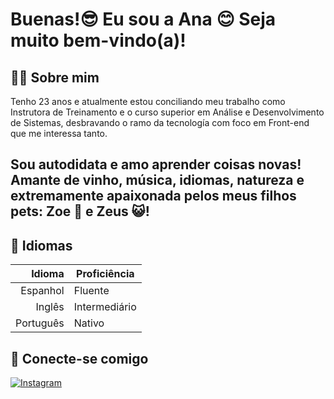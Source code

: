 # Buenas!😎 Eu sou a Ana 😊 Seja muito bem-vindo(a)!

## 👧🏽 Sobre mim

Tenho 23 anos e atualmente estou conciliando meu trabalho como Instrutora de Treinamento e o curso superior em Análise e Desenvolvimento de Sistemas, desbravando o ramo da tecnología com foco em Front-end que me interessa tanto.

Sou autodidata e amo aprender coisas novas! Amante de vinho, música, idiomas, natureza e extremamente apaixonada pelos meus filhos pets: Zoe 🐶 e Zeus 😺!
----
## 💬 Idiomas
| Idioma | Proficiência|
|-----:|---------------|
|     Espanhol| Fluente     |
|     Inglês| Intermediário |
|     Português| Nativo      |

## 👥 Conecte-se comigo 
[![Instagram](https://img.shields.io/badge/Instagram-000?style=for-the-badge&logo=instagram)](https://www.instagram.com/dev.anas2/)

